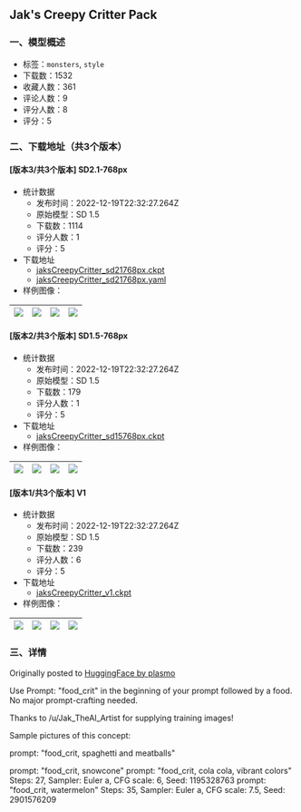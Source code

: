 ## Jak's Creepy Critter Pack
### 一、模型概述

- 标签：`monsters`, `style`
- 下载数：1532
- 收藏人数：361
- 评论人数：9
- 评分人数：8
- 评分：5

### 二、下载地址（共3个版本）

#### [版本3/共3个版本] SD2.1-768px

- 统计数据
  - 发布时间：2022-12-19T22:32:27.264Z
  - 原始模型：SD 1.5
  - 下载数：1114
  - 评分人数：1
  - 评分：5
- 下载地址
  - [jaksCreepyCritter_sd21768px.ckpt](https://civitai.com/api/download/models/1653)
  - [jaksCreepyCritter_sd21768px.yaml](https://civitai.com/api/download/models/1653?type=Config&format=Other)
- 样例图像：

| <img src="https://image.civitai.com/xG1nkqKTMzGDvpLrqFT7WA/047a2e2e-092c-4f9e-4e02-1d08bbc6c800/width=450/15317.jpeg" /> | <img src="https://image.civitai.com/xG1nkqKTMzGDvpLrqFT7WA/25061f33-24c6-4f43-b82a-d85ad2735300/width=450/15312.jpeg" /> | <img src="https://image.civitai.com/xG1nkqKTMzGDvpLrqFT7WA/bce915d4-e75a-4173-7fdb-3a260efe6400/width=450/15316.jpeg" /> | <img src="https://image.civitai.com/xG1nkqKTMzGDvpLrqFT7WA/0c2a8243-1a0c-4c4e-afba-72948f1c6300/width=450/15311.jpeg" /> |
| ---- | ---- | ---- | ---- |

#### [版本2/共3个版本] SD1.5-768px

- 统计数据
  - 发布时间：2022-12-19T22:32:27.264Z
  - 原始模型：SD 1.5
  - 下载数：179
  - 评分人数：1
  - 评分：5
- 下载地址
  - [jaksCreepyCritter_sd15768px.ckpt](https://civitai.com/api/download/models/1494)
- 样例图像：

| <img src="https://image.civitai.com/xG1nkqKTMzGDvpLrqFT7WA/2bd050ad-810d-4600-e4b1-1470c24c0c00/width=450/13084.jpeg" /> | <img src="https://image.civitai.com/xG1nkqKTMzGDvpLrqFT7WA/20e46ce4-9bab-4ca1-513c-3354341a2700/width=450/13083.jpeg" /> | <img src="https://image.civitai.com/xG1nkqKTMzGDvpLrqFT7WA/2a192ce7-8797-4797-c676-4fdfee8f3800/width=450/13082.jpeg" /> | <img src="https://image.civitai.com/xG1nkqKTMzGDvpLrqFT7WA/ac838a5f-aada-4b22-cdf5-1dc57d95c100/width=450/13081.jpeg" /> |
| ---- | ---- | ---- | ---- |

#### [版本1/共3个版本] V1

- 统计数据
  - 发布时间：2022-12-19T22:32:27.264Z
  - 原始模型：SD 1.5
  - 下载数：239
  - 评分人数：6
  - 评分：5
- 下载地址
  - [jaksCreepyCritter_v1.ckpt](https://civitai.com/api/download/models/1045)
- 样例图像：

| <img src="https://image.civitai.com/xG1nkqKTMzGDvpLrqFT7WA/2422c74c-f7ce-455f-aee9-a4b228a85600/width=450/8526.jpeg" /> | <img src="https://image.civitai.com/xG1nkqKTMzGDvpLrqFT7WA/3410ddc5-bf1a-4d7d-0dee-507f2d87b800/width=450/8578.jpeg" /> | <img src="https://image.civitai.com/xG1nkqKTMzGDvpLrqFT7WA/dba6fab3-2009-4ad5-7b01-cd89008bf700/width=450/8527.jpeg" /> | <img src="https://image.civitai.com/xG1nkqKTMzGDvpLrqFT7WA/0f8ac7d2-ef0f-4d62-d32a-45f96ceed300/width=450/8528.jpeg" /> |
| ---- | ---- | ---- | ---- |


### 三、详情
<p>Originally posted to <a href="https://huggingface.co/plasmo/food-crit" rel="ugc" target="_blank">HuggingFace by plasmo</a></p><p>Use Prompt: "food_crit" in the beginning of your prompt followed by a food. No major prompt-crafting needed.</p><p>Thanks to /u/Jak_TheAI_Artist for supplying training images!</p><p>Sample pictures of this concept:</p><p>prompt: "food_crit, spaghetti and meatballs"</p><p>prompt: "food_crit, snowcone" prompt: "food_crit, cola cola, vibrant colors" Steps: 27, Sampler: Euler a, CFG scale: 6, Seed: 1195328763 prompt: "food_crit, watermelon" Steps: 35, Sampler: Euler a, CFG scale: 7.5, Seed: 2901576209</p>